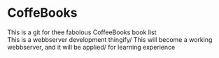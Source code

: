 # CoffeBooks

This is a git for thee fabolous CoffeeBooks book list\
This is a webbserver development thingify/
This will become a working webbserver, and it will be applied/
for learning experience
